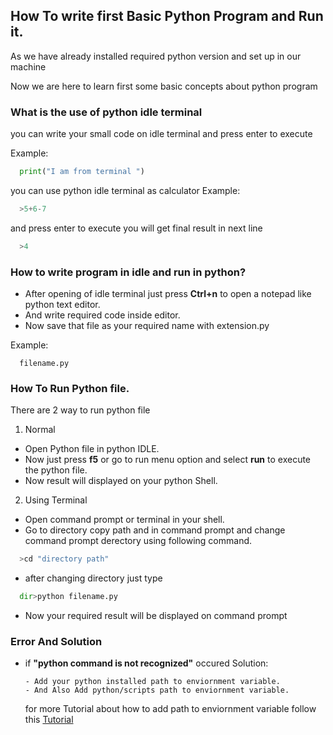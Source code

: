## How To write first Basic Python Program and Run it.

As we have already installed required python version and set up in our machine

Now we are here to learn first some basic concepts about python program

### What is the use of python idle terminal
you can write your small code on idle terminal and press enter to execute

Example:
```python
  print("I am from terminal ")
```
you can use python idle terminal as calculator
Example:
```python
  >5+6-7
```
and press enter to execute you will get final result in next line
```python
  >4
```

### How to write program in idle and run in python?
- After opening of idle terminal just press **Ctrl+n** to open a notepad like python text editor.
- And write required code inside editor.
- Now save that file as your required name with extension.py

Example:
```
  filename.py
```

### How To Run Python file.
There are 2 way to run python file
1. Normal
  - Open Python file in python IDLE.
  - Now just press **f5** or go to run menu option and select **run** to execute the python file.
  - Now result will displayed on your python Shell.
  
2. Using Terminal
- Open command prompt or terminal in your shell.
- Go to directory copy path and in command prompt and change command prompt derectory using following command.
```python
  >cd "directory path"
```
- after changing directory just type 
```python
  dir>python filename.py
```
- Now your required result will be displayed on command prompt

### Error And Solution

- if **"python command is not recognized"** occured
  Solution:
    ```
    - Add your python installed path to enviornment variable.
    - And Also Add python/scripts path to enviornment variable.
    ```
   for more Tutorial about how to add path to enviornment variable follow this [Tutorial](https://www.pythoncentral.io/add-python-to-path-python-is-not-recognized-as-an-internal-or-external-command/
)
